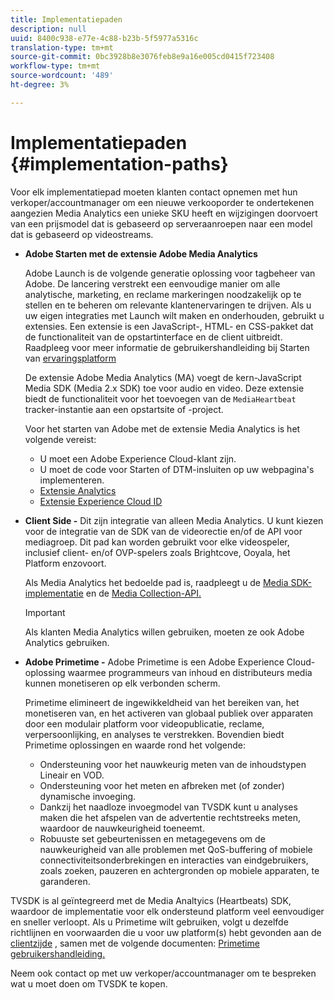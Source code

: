```yaml
---
title: Implementatiepaden
description: null
uuid: 8400c938-e77e-4c88-b23b-5f5977a5316c
translation-type: tm+mt
source-git-commit: 0bc3928b8e3076feb8e9a16e005cd0415f723408
workflow-type: tm+mt
source-wordcount: '489'
ht-degree: 3%

---
```



# Implementatiepaden {#implementation-paths}

Voor elk implementatiepad moeten klanten contact opnemen met hun verkoper/accountmanager om een nieuwe verkooporder te ondertekenen aangezien Media Analytics een unieke SKU heeft en wijzigingen doorvoert van een prijsmodel dat is gebaseerd op serveraanroepen naar een model dat is gebaseerd op videostreams.

* **Adobe Starten met de extensie Adobe Media Analytics**

   Adobe Launch is de volgende generatie oplossing voor tagbeheer van Adobe. De lancering verstrekt een eenvoudige manier om alle analytische, marketing, en reclame markeringen noodzakelijk op te stellen en te beheren om relevante klantenervaringen te drijven. Als u uw eigen integraties met Launch wilt maken en onderhouden, gebruikt u extensies. Een extensie is een JavaScript-, HTML- en CSS-pakket dat de functionaliteit van de opstartinterface en de client uitbreidt. Raadpleeg voor meer informatie de gebruikershandleiding bij Starten van [ervaringsplatform](https://docs.adobe.com/content/help/en/launch/using/overview.html)

   De extensie Adobe Media Analytics (MA) voegt de kern-JavaScript Media SDK (Media 2.x SDK) toe voor audio en video. Deze extensie biedt de functionaliteit voor het toevoegen van de `MediaHeartbeat` tracker-instantie aan een opstartsite of -project.

   Voor het starten van Adobe met de extensie Media Analytics is het volgende vereist:
   * U moet een Adobe Experience Cloud-klant zijn.
   * U moet de code voor Starten of DTM-insluiten op uw webpagina&#39;s implementeren.
   * [Extensie Analytics](https://docs.adobe.com/content/help/en/launch/using/extensions-ref/adobe-extension/analytics-extension/overview.html)
   * [Extensie Experience Cloud ID](https://docs.adobe.com/content/help/en/launch/using/extensions-ref/adobe-extension/id-service-extension/overview.html)


* **Client Side -** Dit zijn integratie van alleen Media Analytics. U kunt kiezen voor de integratie van de SDK van de videorectie en/of de API voor mediagroep. Dit pad kan worden gebruikt voor elke videospeler, inclusief client- en/of OVP-spelers zoals Brightcove, Ooyala, het Platform enzovoort.

   Als Media Analytics het bedoelde pad is, raadpleegt u de [Media SDK-implementatie](/help/sdk-implement/setup/setup-overview.md) en de [Media Collection-API.](/help/media-collection-api/mc-api-overview.md)

   >[!IMPORTANT]
   >
   >Als klanten Media Analytics willen gebruiken, moeten ze ook Adobe Analytics gebruiken.

* **Adobe Primetime -** Adobe Primetime is een Adobe Experience Cloud-oplossing waarmee programmeurs van inhoud en distributeurs media kunnen monetiseren op elk verbonden scherm.

   Primetime elimineert de ingewikkeldheid van het bereiken van, het monetiseren van, en het activeren van globaal publiek over apparaten door een modulair platform voor videopublicatie, reclame, verpersoonlijking, en analyses te verstrekken. Bovendien biedt Primetime oplossingen en waarde rond het volgende:

   * Ondersteuning voor het nauwkeurig meten van de inhoudstypen Lineair en VOD.
   * Ondersteuning voor het meten en afbreken met (of zonder) dynamische invoeging.
   * Dankzij het naadloze invoegmodel van TVSDK kunt u analyses maken die het afspelen van de advertentie rechtstreeks meten, waardoor de nauwkeurigheid toeneemt.
   * Robuuste set gebeurtenissen en metagegevens om de nauwkeurigheid van alle problemen met QoS-buffering of mobiele connectiviteitsonderbrekingen en interacties van eindgebruikers, zoals zoeken, pauzeren en achtergronden op mobiele apparaten, te garanderen.
<!--
   * Integrated support for Nielsen DTVR (linear) with ID3 metadata and DCR with CMS metadata.
-->

TVSDK is al geïntegreerd met de Media Analtyics (Heartbeats) SDK, waardoor de implementatie voor elk ondersteund platform veel eenvoudiger en sneller verloopt. <!--Primetime also supports the partnership with Nielsen.--> Als u Primetime wilt gebruiken, volgt u dezelfde richtlijnen en voorwaarden die u voor uw platform(s) hebt gevonden aan de [clientzijde](/help/intro-to-ava/implementation-paths/client-side-path.md) , samen met de volgende documenten: [Primetime gebruikershandleiding.](https://helpx.adobe.com/nl/primetime/user-guide.html)

Neem ook contact op met uw verkoper/accountmanager om te bespreken wat u moet doen om TVSDK te kopen.
